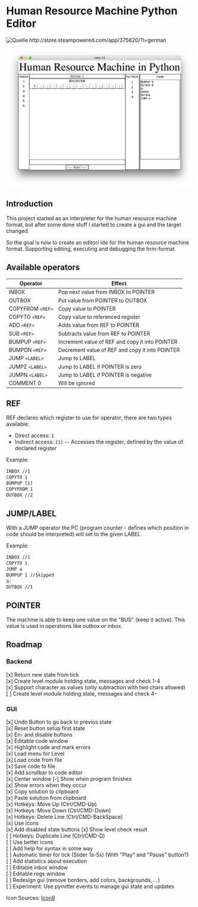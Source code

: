 # Human Resource Machine Python Editor
<img src="http://cdn.akamai.steamstatic.com/steam/apps/375820/ss_7b564936dfb8f9b7b76f2141a79fa3cea8fd6fc7.1920x1080.jpg?t=1450110253" 
     alt="Quelle http://store.steampowered.com/app/375820/?l=german" 
     style="width: 600px;"/>

<img src="screenshot.png" style="width: 600px;"/>

## Introduction
This project started as an interpreter for the human resource machine format, but after some done stuff I started to create a gui and the target changed.

So the goal is now to create an editor/ ide for the human resource machine format. Supporting editing, executing and debugging the hrm-format.


## Available operators

Operator                | Effect
---                    |---
INBOX                  |Pop next value from INBOX to POINTER 
OUTBOX                 |Put value from POINTER to OUTBOX 
COPYFROM `<REF>`       |Copy value to POINTER        
COPYTO   `<REF>`       |Copy value to referenced register
ADD      `<REF>`       |Adds value from REF to POINTER
SUB      `<REF>`       |Subtracts value from REF to POINTER
BUMPUP   `<REF>`       |Increment value of REF and copy it into POINTER
BUMPDN   `<REF>`       |Decrement value of REF and copy it into POINTER
JUMP     `<LABEL>`     |Jump to LABEL
JUMPZ    `<LABEL>`     |Jump to LABEL if POINTER is zero
JUMPN    `<LABEL>`     |Jump to LABEL if POINTER is negative
COMMENT  0             |Will be ignored


## REF
REF declares which register to use for operator, there are two types available:
- Direct access: `1`
- Indirect access: `[1]`
-- Accesses the register, defined by the value of declared register 

Example:
```
INBOX //1
COPYTO 1
BUMPUP [1]
COPYFROM 1
OUTBOX //2
```

## JUMP/LABEL
With a JUMP operator the PC (program counter - defines which position in code should be interpreted)
will set to the given LABEL

Example:
```
INBOX //1
COPYTO 1
JUMP a
BUMPUP 1 //Skipped
a:
OUTBOX //1
```

## POINTER
The machine is able to keep one value on the "BUS" (keep it active).
This value is used in operations like outbox or inbox.

## Roadmap

### Backend
[x] Return new state from tick <br>
[x] Create level module holding state, messages and check 1-4<br>
[x] Support character as values (only subtraction with two chars allowed)<br>
[ ] Create level module holding state, messages and check 4-<br>


### GUI
[x] Undo Button to go back to previos state <br>
[x] Reset button setup first state <br>
[x] En- and disable buttons <br>
[x] Editable code window <br>
[x] Highlight code and mark errors<br>
[x] Load menu for Level <br>
[x] Load code from file<br>
[x] Save code to file<br>
[x] Add scrollbar to code editor<br>
[x] Center window
[-] Show when program finishes <br>
[x] Show errors when they occur <br>
[x] Copy solution to clipboard <br>
[x] Paste solution from clipboard <br>
[x] Hotkeys: Move Up   (Ctrl/CMD-Up) <br>
[x] Hotkeys: Move Down (Ctrl/CMD-Down) <br>
[x] Hotkeys: Delete Line (Ctrl/CMD-BackSpace) <br>
[x] Use icons <br>
[x] Add disabled state buttons
[x] Show level check result <br>
[ ] Hotkeys: Duplicate Line (Ctrl/CMD-D) <br>
[ ] Use better icons <br>
[ ] Add help for syntax in some way<br>
[ ] Automatic timer for tick (Slider 1s-5s) (With "Play" and "Pause" button?)<br>
[ ] Add statistics about execution <br>
[ ] Editable inbox window <br>
[ ] Editable regs window <br>
[ ] Redesign gui (remove borders, add colors, backgrounds, ...)<br>
[ ] Experiment: Use pymitter events to manage gui state and updates <br>


Icon Sources:
[Icon8](https://icons8.com/web-app/category/all/Very-Basic)
